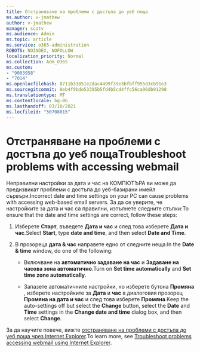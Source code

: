 ```yaml
---
title: Отстраняване на проблеми с достъпа до уеб поща
ms.author: v-jmathew
author: v-jmathew
manager: scotv
ms.audience: Admin
ms.topic: article
ms.service: o365-administration
ROBOTS: NOINDEX, NOFOLLOW
localization_priority: Normal
ms.collection: Adm_O365
ms.custom:
- "9003958"
- "7014"
ms.openlocfilehash: 8711b33851e2dac4499f39e3bfbff955d3cb91e3
ms.sourcegitcommit: 0eb4f9bde53395b5fd4b5cd4ffc56ca96db91298
ms.translationtype: MT
ms.contentlocale: bg-BG
ms.lasthandoff: 03/10/2021
ms.locfileid: "50708015"
---
```

# <a name="troubleshoot-problems-with-accessing-webmail"></a><span data-ttu-id="a6875-102">Отстраняване на проблеми с достъпа до уеб поща</span><span class="sxs-lookup"><span data-stu-id="a6875-102">Troubleshoot problems with accessing webmail</span></span>

<span data-ttu-id="a6875-103">Неправилни настройки за дата и час на КОМПЮТЪРА ви може да предизвикат проблеми с достъпа до уеб-базирани имейл сървъри.</span><span class="sxs-lookup"><span data-stu-id="a6875-103">Incorrect date and time settings on your PC can cause problems with accessing web-based email servers.</span></span> <span data-ttu-id="a6875-104">За да се уверите, че настройките за дата и час са правилни, изпълнете следните стъпки:</span><span class="sxs-lookup"><span data-stu-id="a6875-104">To ensure that the date and time settings are correct, follow these steps:</span></span>

1. <span data-ttu-id="a6875-105">Изберете **Старт**, въведете **Дата и час** и след това изберете **Дата и час**.</span><span class="sxs-lookup"><span data-stu-id="a6875-105">Select **Start**, type **date and time**, and then select **Date and Time**.</span></span>
2. <span data-ttu-id="a6875-106">В прозореца **дата & час** направете едно от следните неща:</span><span class="sxs-lookup"><span data-stu-id="a6875-106">In the **Date & time** window, do one of the following:</span></span>

    - <span data-ttu-id="a6875-107">Включване на **автоматично задаване на час** и **Задаване на часова зона автоматично**.</span><span class="sxs-lookup"><span data-stu-id="a6875-107">Turn on **Set time automatically** and **Set time zone automatically**.</span></span>

    - <span data-ttu-id="a6875-108">Запазете автоматичните настройки, но изберете бутона **Промяна** , изберете настройките за **Дата** и **час** в диалоговия прозорец **Промяна на дата и час** и след това изберете **Промяна**.</span><span class="sxs-lookup"><span data-stu-id="a6875-108">Keep the auto-settings off but select the **Change** button, select the **Date** and **Time** settings in the **Change date and time** dialog box, and then select **Change**.</span></span>

<span data-ttu-id="a6875-109">За да научите повече, вижте [отстраняване на проблеми с достъпа до уеб поща чрез Internet Explorer](https://answers.microsoft.com/windows/forum/all/problem-accessing-email-through-ie/41f871f3-6df3-4bc9-a5bd-7f71651a2888).</span><span class="sxs-lookup"><span data-stu-id="a6875-109">To learn more, see [Troubleshoot problems accessing webmail using Internet Explorer](https://answers.microsoft.com/windows/forum/all/problem-accessing-email-through-ie/41f871f3-6df3-4bc9-a5bd-7f71651a2888).</span></span>
